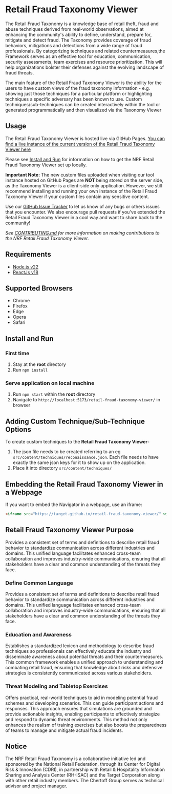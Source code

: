 # Retail Fraud Taxonomy Viewer

The Retail Fraud Taxonomy is a knowledge base of retail theft, fraud and abuse techniques derived from real-world observations, aimed at enhancing the community's ability to define, understand, prepare for, mitigate and detect fraud. The Taxonomy provides coverage of fraud behaviors, mitigations and detections from a wide range of fraud professionals. By categorizing techniques and related countermeasures,the Framework serves as an effective tool for education, communication, security assessments, team exercises and resource prioritization. This will help organizations bolster their defenses against the evolving landscape of fraud threats.

The main feature of the Retail Fraud Taxonomy Viewer is the ability for the users to have custom views of the fraud taxonomy information - e.g. showing just those techniques for a particular platform or highlighting techniques a specific adversary has been known to use. Custom techniques/sub-techniques can be created interactively within the tool or generated programmatically and then visualized via the Taxonomy Viewer
## Usage

The Retail Fraud Taxonomy Viewer is hosted live via GitHub Pages. [You can find a live instance of the current version of the Retail Fraud Taxonomy Viewer here](https://target.github.io/retail-fraud-taxonomy-viewer)

Please see [Install and Run](#Install-and-Run) for information on how to get the NRF Retail Fraud Taxonomy Viewer set up locally.

**Important Note:** The new custom files uploaded when visiting our tool instance hosted on GitHub Pages are **NOT** being stored on the server side, as the Taxonomy Viewer is a client-side only application. However, we still recommend installing and running your own instance of the Retail Fraud Taxonomy Viewer if your custom files contain any sensitive content.

Use our [GitHub Issue Tracker](https://github.com/target/retail-fraud-taxonomy-viewer/issues) to let us know of any bugs or others issues that you encounter. We also encourage pull requests if you've extended the Retail Fraud Taxonomy Viewer in a cool way and want to share back to the community!

*See [CONTRIBUTING.md](https://github.com/target/retail-fraud-taxonomy-viewer/blob/main/CONTRIBUTING.md) for more information on making contributions to the NRF Retail Fraud Taxonomy Viewer.*

## Requirements

* [Node.js v22](https://nodejs.org)
* [ReactJs v18](https://react.dev)

## Supported Browsers

* Chrome
* Firefox
* Edge
* Opera
* Safari

## Install and Run

### First time

1. Stay at the **root** directory
2. Run `npm install`

### Serve application on local machine

1. Run `npm start` within the **root** directory
2. Navigate to `http://localhost:5173/retail-fraud-taxonomy-viewer/` in browser

## Adding Custom Technique/Sub-Technique Options

To create custom techniques to the **Retail Fraud Taxonomy Viewer**-

1. The json file needs to be created referring to an eg `src/content/techniques/reconaissance.json`. Each file needs to have exactly the same json keys for it to show up on the application.
2. Place it into directory `src/content/techniques/`
   
## Embedding the Retail Fraud Taxonomy Viewer in a Webpage

If you want to embed the Navigator in a webpage, use an iframe:

```HTML
<iframe src="https://target.github.io/retail-fraud-taxonomy-viewer/" width="1000" height="500"></iframe>
```
## Retail Fraud Taxonomy Viewer Purpose

Provides a consistent set of terms and definitions to describe retail fraud behavior to standardize communication across different industries and domains. This unified language facilitates enhanced cross-team collaboration and improves industry-wide communications, ensuring that all stakeholders have a clear and common understanding of the threats they face. 

### Define Common Language
Provides a consistent set of terms and definitions to describe retail fraud behavior to standardize communication across different industries and domains. This unified language facilitates enhanced cross-team collaboration and improves industry-wide communications, ensuring that all stakeholders have a clear and common understanding of the threats they face. 

### Education and Awareness
Establishes a standardized lexicon and methodology to describe fraud techniques so professionals can effectively educate the industry and disseminate awareness about potential threats and their countermeasures. This common framework enables a unified approach to understanding and combating retail fraud, ensuring that knowledge about risks and defensive strategies is consistently communicated across various stakeholders.

### Threat Modeling and Tabletop Exercises
Offers practical, real-world techniques to aid in modeling potential fraud schemes and developing scenarios. This can guide participant actions and responses. This approach ensures that simulations are grounded and provide actionable insights, enabling participants to effectively strategize and respond to dynamic threat environments. This method not only enhances the realism of training exercises but also boosts the preparedness of teams to manage and mitigate actual fraud incidents.

## Notice

The NRF Retail Fraud Taxonomy is a collaborative initiative led and sponsored by the National Retail Federation, through its Center for Digital Risk & Innovation (CDRI), in partnership with Retail & Hospitality Information Sharing and Analysis Center (RH-ISAC) and the Target Corporation along with other retail industry members. The Chertoff Group serves as technical advisor and project manager.
